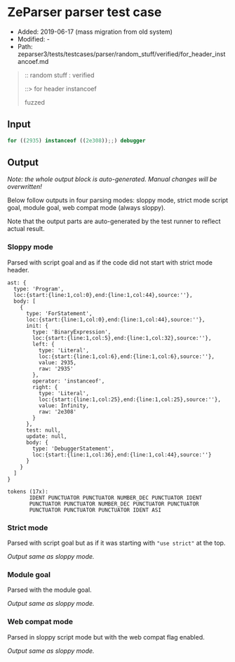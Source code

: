 # ZeParser parser test case

- Added: 2019-06-17 (mass migration from old system)
- Modified: -
- Path: zeparser3/tests/testcases/parser/random_stuff/verified/for_header_instancoef.md

> :: random stuff : verified
>
> ::> for header instancoef
>
> fuzzed

## Input

`````js
for ((2935) instanceof ((2e308));;) debugger
`````

## Output

_Note: the whole output block is auto-generated. Manual changes will be overwritten!_

Below follow outputs in four parsing modes: sloppy mode, strict mode script goal, module goal, web compat mode (always sloppy).

Note that the output parts are auto-generated by the test runner to reflect actual result.

### Sloppy mode

Parsed with script goal and as if the code did not start with strict mode header.

`````
ast: {
  type: 'Program',
  loc:{start:{line:1,col:0},end:{line:1,col:44},source:''},
  body: [
    {
      type: 'ForStatement',
      loc:{start:{line:1,col:0},end:{line:1,col:44},source:''},
      init: {
        type: 'BinaryExpression',
        loc:{start:{line:1,col:5},end:{line:1,col:32},source:''},
        left: {
          type: 'Literal',
          loc:{start:{line:1,col:6},end:{line:1,col:6},source:''},
          value: 2935,
          raw: '2935'
        },
        operator: 'instanceof',
        right: {
          type: 'Literal',
          loc:{start:{line:1,col:25},end:{line:1,col:25},source:''},
          value: Infinity,
          raw: '2e308'
        }
      },
      test: null,
      update: null,
      body: {
        type: 'DebuggerStatement',
        loc:{start:{line:1,col:36},end:{line:1,col:44},source:''}
      }
    }
  ]
}

tokens (17x):
       IDENT PUNCTUATOR PUNCTUATOR NUMBER_DEC PUNCTUATOR IDENT
       PUNCTUATOR PUNCTUATOR NUMBER_DEC PUNCTUATOR PUNCTUATOR
       PUNCTUATOR PUNCTUATOR PUNCTUATOR IDENT ASI
`````

### Strict mode

Parsed with script goal but as if it was starting with `"use strict"` at the top.

_Output same as sloppy mode._

### Module goal

Parsed with the module goal.

_Output same as sloppy mode._

### Web compat mode

Parsed in sloppy script mode but with the web compat flag enabled.

_Output same as sloppy mode._
